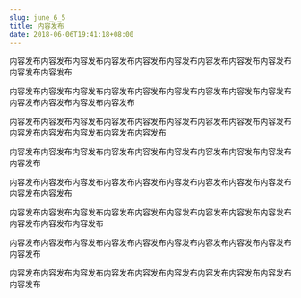 ```yaml
---
slug: june_6_5
title: 内容发布
date: 2018-06-06T19:41:18+08:00
---
```

内容发布内容发布内容发布内容发布内容发布内容发布内容发布内容发布内容发布内容发布内容发布

内容发布内容发布内容发布内容发布内容发布内容发布内容发布内容发布内容发布内容发布内容发布内容发布内容发布

内容发布内容发布内容发布内容发布内容发布内容发布内容发布内容发布内容发布内容发布内容发布内容发布内容发布内容发布

内容发布内容发布内容发布内容发布内容发布内容发布内容发布内容发布内容发布内容发布

内容发布内容发布内容发布内容发布内容发布内容发布内容发布内容发布内容发布内容发布内容发布

内容发布内容发布内容发布内容发布内容发布内容发布内容发布内容发布内容发布内容发布内容发布内容发布

内容发布内容发布内容发布内容发布内容发布内容发布内容发布内容发布内容发布内容发布




内容发布内容发布内容发布内容发布内容发布内容发布内容发布内容发布内容发布内容发布

